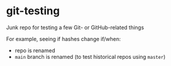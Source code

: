 # git-testing
Junk repo for testing a few Git- or GitHub-related things

For example, seeing if hashes change if/when:
 * repo is renamed
 * `main` branch is renamed (to test historical repos using `master`)
